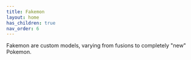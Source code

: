 ```yaml
---
title: Fakemon
layout: home
has_children: true
nav_order: 6
---
```


Fakemon are custom models, varying from fusions to completely "new" Pokemon.